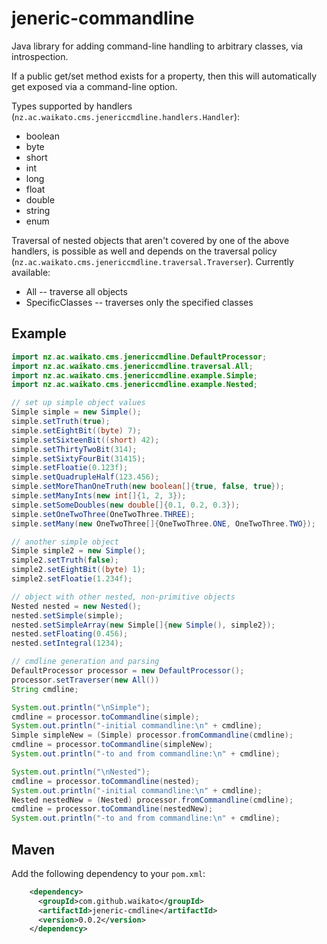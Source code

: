 # jeneric-commandline

Java library for adding command-line handling to arbitrary classes, via 
introspection.

If a public get/set method exists for a property, then this will automatically
get exposed via a command-line option.

Types supported by handlers (`nz.ac.waikato.cms.jenericcmdline.handlers.Handler`):
* boolean
* byte
* short
* int
* long
* float
* double
* string
* enum

Traversal of nested objects that aren't covered by one of the above handlers,
is possible as well and depends on the traversal policy 
(`nz.ac.waikato.cms.jenericcmdline.traversal.Traverser`). Currently available:
* All -- traverse all objects
* SpecificClasses -- traverses only the specified classes


## Example

```java
import nz.ac.waikato.cms.jenericcmdline.DefaultProcessor;
import nz.ac.waikato.cms.jenericcmdline.traversal.All;
import nz.ac.waikato.cms.jenericcmdline.example.Simple;
import nz.ac.waikato.cms.jenericcmdline.example.Nested;

// set up simple object values
Simple simple = new Simple();
simple.setTruth(true);
simple.setEightBit((byte) 7);
simple.setSixteenBit((short) 42);
simple.setThirtyTwoBit(314);
simple.setSixtyFourBit(31415);
simple.setFloatie(0.123f);
simple.setQuadrupleHalf(123.456);
simple.setMoreThanOneTruth(new boolean[]{true, false, true});
simple.setManyInts(new int[]{1, 2, 3});
simple.setSomeDoubles(new double[]{0.1, 0.2, 0.3});
simple.setOneTwoThree(OneTwoThree.THREE);
simple.setMany(new OneTwoThree[]{OneTwoThree.ONE, OneTwoThree.TWO});

// another simple object
Simple simple2 = new Simple();
simple2.setTruth(false);
simple2.setEightBit((byte) 1);
simple2.setFloatie(1.234f);

// object with other nested, non-primitive objects
Nested nested = new Nested();
nested.setSimple(simple);
nested.setSimpleArray(new Simple[]{new Simple(), simple2});
nested.setFloating(0.456);
nested.setIntegral(1234);

// cmdline generation and parsing
DefaultProcessor processor = new DefaultProcessor();
processor.setTraverser(new All())
String cmdline;

System.out.println("\nSimple");
cmdline = processor.toCommandline(simple);
System.out.println("-initial commandline:\n" + cmdline);
Simple simpleNew = (Simple) processor.fromCommandline(cmdline);
cmdline = processor.toCommandline(simpleNew);
System.out.println("-to and from commandline:\n" + cmdline);

System.out.println("\nNested");
cmdline = processor.toCommandline(nested);
System.out.println("-initial commandline:\n" + cmdline);
Nested nestedNew = (Nested) processor.fromCommandline(cmdline);
cmdline = processor.toCommandline(nestedNew);
System.out.println("-to and from commandline:\n" + cmdline);
```

## Maven

Add the following dependency to your `pom.xml`:

```xml
    <dependency>
      <groupId>com.github.waikato</groupId>
      <artifactId>jeneric-cmdline</artifactId>
      <version>0.0.2</version>
    </dependency>
```
